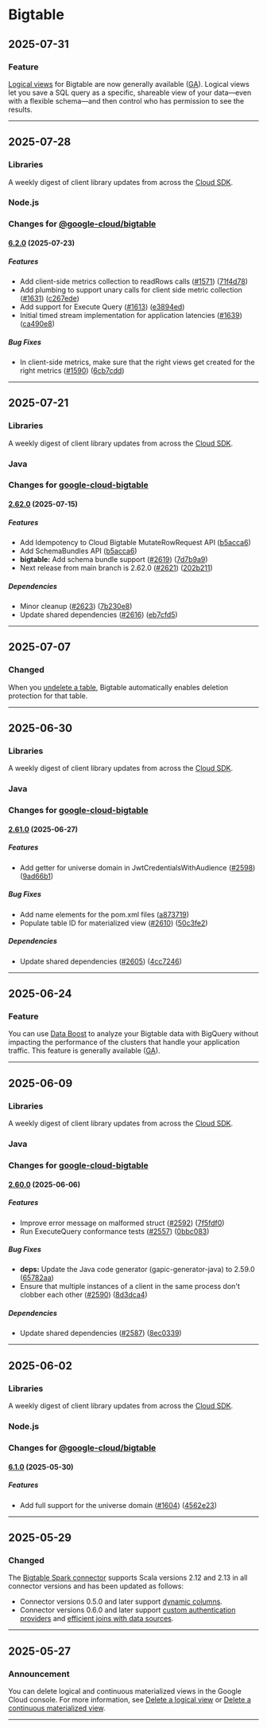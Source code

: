 # Bigtable

## 2025-07-31

### Feature

[Logical views](https://cloud.google.com/bigtable/docs/create-manage-logical-views) for Bigtable are now generally available ([GA](https://cloud.google.com/products#product-launch-stages)). Logical views let you save a SQL query as a specific, shareable view of your data—even with a flexible schema—and then control who has permission to see the results.

---
## 2025-07-28

### Libraries

A weekly digest of client library updates from across the [Cloud SDK](https://cloud.google.com/sdk).

### Node.js

### Changes for [@google-cloud/bigtable](https://github.com/googleapis/nodejs-bigtable)

#### [6.2.0](https://github.com/googleapis/nodejs-bigtable/compare/v6.1.0...v6.2.0) (2025-07-23)

##### Features

* Add client-side metrics collection to readRows calls ([#1571](https://github.com/googleapis/nodejs-bigtable/issues/1571)) ([71f4d78](https://github.com/googleapis/nodejs-bigtable/commit/71f4d78422137c88f1521be45004982367dbda31))
* Add plumbing to support unary calls for client side metric collection ([#1631](https://github.com/googleapis/nodejs-bigtable/issues/1631)) ([c267ede](https://github.com/googleapis/nodejs-bigtable/commit/c267ede0140aa29bc75feada93899a4945980375))
* Add support for Execute Query ([#1613](https://github.com/googleapis/nodejs-bigtable/issues/1613)) ([e3894ed](https://github.com/googleapis/nodejs-bigtable/commit/e3894edf4fc881153432f77ce976141397dc0348))
* Initial timed stream implementation for application latencies ([#1639](https://github.com/googleapis/nodejs-bigtable/issues/1639)) ([ca490e8](https://github.com/googleapis/nodejs-bigtable/commit/ca490e80f2359156475e52c5f72fe0a9fe8e9740))

##### Bug Fixes

* In client-side metrics, make sure that the right views get created for the right metrics ([#1590](https://github.com/googleapis/nodejs-bigtable/issues/1590)) ([6cb7cdd](https://github.com/googleapis/nodejs-bigtable/commit/6cb7cddf42ff1fe29b2ae4a729739bc12c3d4942))

---
## 2025-07-21

### Libraries

A weekly digest of client library updates from across the [Cloud SDK](https://cloud.google.com/sdk).

### Java

### Changes for [google-cloud-bigtable](https://github.com/googleapis/java-bigtable)

#### [2.62.0](https://github.com/googleapis/java-bigtable/compare/v2.61.0...v2.62.0) (2025-07-15)

##### Features

* Add Idempotency to Cloud Bigtable MutateRowRequest API ([b5acca6](https://github.com/googleapis/java-bigtable/commit/b5acca6ac4f1eec420adb27bc77aa1bda0ec2dca))
* Add SchemaBundles API ([b5acca6](https://github.com/googleapis/java-bigtable/commit/b5acca6ac4f1eec420adb27bc77aa1bda0ec2dca))
* **bigtable:** Add schema bundle support ([#2619](https://github.com/googleapis/java-bigtable/issues/2619)) ([7d7b9a9](https://github.com/googleapis/java-bigtable/commit/7d7b9a966d3ef7b7a0ef3f82038ab73f4d791427))
* Next release from main branch is 2.62.0 ([#2621](https://github.com/googleapis/java-bigtable/issues/2621)) ([202b211](https://github.com/googleapis/java-bigtable/commit/202b21102e71da71ff56f19a12d8a00a59cd8107))

##### Dependencies

* Minor cleanup ([#2623](https://github.com/googleapis/java-bigtable/issues/2623)) ([7b230e8](https://github.com/googleapis/java-bigtable/commit/7b230e86902b5733c06e45fad90da76653ee1096))
* Update shared dependencies ([#2616](https://github.com/googleapis/java-bigtable/issues/2616)) ([eb7cfd5](https://github.com/googleapis/java-bigtable/commit/eb7cfd526aa999c614b7b8285d32759e2739ff9a))

---
## 2025-07-07

### Changed

When you [undelete a table](https://cloud.google.com/bigtable/docs/managing-tables#undelete-table), Bigtable automatically enables deletion protection for that table.

---
## 2025-06-30

### Libraries

A weekly digest of client library updates from across the [Cloud SDK](https://cloud.google.com/sdk).

### Java

### Changes for [google-cloud-bigtable](https://github.com/googleapis/java-bigtable)

#### [2.61.0](https://github.com/googleapis/java-bigtable/compare/v2.60.0...v2.61.0) (2025-06-27)

##### Features

* Add getter for universe domain in JwtCredentialsWithAudience ([#2598](https://github.com/googleapis/java-bigtable/issues/2598)) ([9ad66b1](https://github.com/googleapis/java-bigtable/commit/9ad66b129923500cdeb794fc2e4570ad8b1d92fd))

##### Bug Fixes

* Add name elements for the pom.xml files ([a873719](https://github.com/googleapis/java-bigtable/commit/a873719e7e32a0cd21dc259911a193520f20797e))
* Populate table ID for materialized view ([#2610](https://github.com/googleapis/java-bigtable/issues/2610)) ([50c3fe2](https://github.com/googleapis/java-bigtable/commit/50c3fe2ffe66acaba8cb408dc3b1a4d13a4a2556))

##### Dependencies

* Update shared dependencies ([#2605](https://github.com/googleapis/java-bigtable/issues/2605)) ([4cc7246](https://github.com/googleapis/java-bigtable/commit/4cc7246ff8e2e0e26d2edc0aee8866a32ec1c8ab))

---
## 2025-06-24

### Feature

You can use [Data Boost](https://cloud.google.com/bigquery/docs/create-bigtable-external-table#compute) to analyze your Bigtable data with BigQuery without impacting the performance of the clusters that handle your application traffic. This feature is generally available ([GA](https://cloud.google.com/products#product-launch-stages)).

---
## 2025-06-09

### Libraries

A weekly digest of client library updates from across the [Cloud SDK](https://cloud.google.com/sdk).

### Java

### Changes for [google-cloud-bigtable](https://github.com/googleapis/java-bigtable)

#### [2.60.0](https://github.com/googleapis/java-bigtable/compare/v2.59.0...v2.60.0) (2025-06-06)

##### Features

* Improve error message on malformed struct ([#2592](https://github.com/googleapis/java-bigtable/issues/2592)) ([7f5fdf0](https://github.com/googleapis/java-bigtable/commit/7f5fdf094c5fe140807ce6abcea0b891462ba809))
* Run ExecuteQuery conformance tests ([#2557](https://github.com/googleapis/java-bigtable/issues/2557)) ([0bbc083](https://github.com/googleapis/java-bigtable/commit/0bbc083b9e798e5b557f3ffe7090b45e66c9ada5))

##### Bug Fixes

* **deps:** Update the Java code generator (gapic-generator-java) to 2.59.0 ([65782aa](https://github.com/googleapis/java-bigtable/commit/65782aaf89ad78aafd7f5928e81e513c3016b471))
* Ensure that multiple instances of a client in the same process don't clobber each other ([#2590](https://github.com/googleapis/java-bigtable/issues/2590)) ([8d3dca4](https://github.com/googleapis/java-bigtable/commit/8d3dca43224179829829bcf91972610c666b130b))

##### Dependencies

* Update shared dependencies ([#2587](https://github.com/googleapis/java-bigtable/issues/2587)) ([8ec0339](https://github.com/googleapis/java-bigtable/commit/8ec033994f20b2b3aea0dfcdaffbdd1c6d19fdad))

---
## 2025-06-02

### Libraries

A weekly digest of client library updates from across the [Cloud SDK](https://cloud.google.com/sdk).

### Node.js

### Changes for [@google-cloud/bigtable](https://github.com/googleapis/nodejs-bigtable)

#### [6.1.0](https://github.com/googleapis/nodejs-bigtable/compare/v6.0.0...v6.1.0) (2025-05-30)

##### Features

* Add full support for the universe domain ([#1604](https://github.com/googleapis/nodejs-bigtable/issues/1604)) ([4562e23](https://github.com/googleapis/nodejs-bigtable/commit/4562e2329e734c0c9d9f00cfa83aa2be13e9a7fe))

---
## 2025-05-29

### Changed

The [Bigtable Spark connector](https://cloud.google.com/bigtable/docs/use-bigtable-spark-connector) supports Scala versions 2.12 and 2.13 in all connector versions and has been updated as follows:

* Connector versions 0.5.0 and later support [dynamic columns](https://github.com/GoogleCloudDataproc/spark-bigtable-connector?tab=readme-ov-file#catalog-with-variable-column-definitions).
* Connector versions 0.6.0 and later support [custom authentication providers](https://github.com/GoogleCloudDataproc/spark-bigtable-connector/?tab=readme-ov-file#how-do-i-authenticate-outside-gce--dataproc) and [efficient joins with data sources](https://github.com/GoogleCloudDataproc/spark-bigtable-connector/?tab=readme-ov-file#efficient-joins-with-other-data-sources).

---
## 2025-05-27

### Announcement

You can delete logical and continuous materialized views in the Google Cloud console. For more information, see [Delete a logical view](https://cloud.google.com/bigtable/docs/create-manage-logical-views#delete) or [Delete a continuous materialized view](https://cloud.google.com/bigtable/docs/manage-continuous-materialized-views#delete).

---
